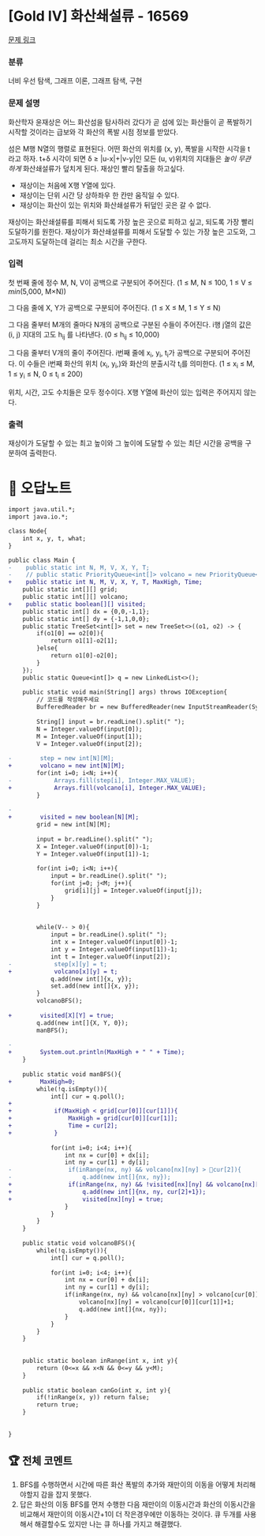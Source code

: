 # [Gold IV] 화산쇄설류 - 16569 

[문제 링크](https://www.acmicpc.net/problem/16569) 

### 분류

너비 우선 탐색, 그래프 이론, 그래프 탐색, 구현

### 문제 설명

<p>화산학자 윤재상은 어느 화산섬을 탐사하러 갔다가 곧 섬에 있는 화산들이 곧 폭발하기 시작할 것이라는 급보와 각 화산의 폭발 시점 정보를 받았다.</p>

<p>섬은 M행 N열의 행렬로 표현된다. 어떤 화산의 위치를 (x, y), 폭발을 시작한 시각을 t 라고 하자. t+δ 시각이 되면 δ ≥ |u-x|+|v-y|인 모든 (u, v)위치의 지대들은 <em>높이 무관하게</em> 화산쇄설류가 덮치게 된다. 재상인 빨리 탈출을 하고싶다.</p>

<ul>
	<li>재상이는 처음에 X행 Y열에 있다.</li>
	<li>재상이는 단위 시간 당 상하좌우 한 칸만 움직일 수 있다.</li>
	<li>재상이는 화산이 있는 위치와 화산쇄설류가 뒤덮인 곳은 갈 수 없다.</li>
</ul>

<p>재상이는 화산쇄설류를 피해서 되도록 가장 높은 곳으로 피하고 싶고, 되도록 가장 빨리 도달하기를 원한다. 재상이가 화산쇄설류를 피해서 도달할 수 있는 가장 높은 고도와, 그 고도까지 도달하는데 걸리는 최소 시간을 구한다.</p>

### 입력 

 <p>첫 번째 줄에 정수 M, N, V이 공백으로 구분되어 주어진다. (1 ≤ M, N ≤ 100, 1 ≤ V ≤ <em>min</em>(5,000, M×N))</p>

<p>그 다음 줄에 X, Y가 공백으로 구분되어 주어진다. (1 ≤ X ≤ M, 1 ≤ Y ≤ N)</p>

<p>그 다음 줄부터 M개의 줄마다 N개의 공백으로 구분된 수들이 주어진다. i행 j열의 값은 (i, j) 지대의 고도 h<sub>ij</sub> 를 나타낸다. (0 ≤ h<sub>ij</sub> ≤ 10,000)</p>

<p>그 다음 줄부터 V개의 줄이 주어진다. i번째 줄에 x<sub>i</sub>, y<sub>i</sub>, t<sub>i</sub>가 공백으로 구분되어 주어진다. 이 수들은 i번째 화산의 위치 (x<sub>i</sub>, y<sub>i</sub>,)와 화산의 분출시각 t<sub>i</sub>를 의미한다. (1 ≤ x<sub>i</sub> ≤ M, 1 ≤ y<sub>i</sub> ≤ N, 0 ≤ t<sub>i</sub> ≤ 200)</p>

<p>위치, 시간, 고도 수치들은 모두 정수이다. X행 Y열에 화산이 있는 입력은 주어지지 않는다.</p>

### 출력 

 <p>재상이가 도달할 수 있는 최고 높이와 그 높이에 도달할 수 있는 최단 시간을 공백을 구분하여 출력한다.</p>



#  🚀  오답노트 

```diff
import java.util.*;
import java.io.*;

class Node{
    int x, y, t, what;
}

public class Main {
-    public static int N, M, V, X, Y, T;
-    // public static PriorityQueue<int[]> volcano = new PriorityQueue<>((o1, o2) -> o1[2] - o2[2]);
+    public static int N, M, V, X, Y, T, MaxHigh, Time;
    public static int[][] grid;
    public static int[][] volcano;
+    public static boolean[][] visited;
    public static int[] dx = {0,0,-1,1};
    public static int[] dy = {-1,1,0,0};
    public static TreeSet<int[]> set = new TreeSet<>((o1, o2) -> {
        if(o1[0] == o2[0]){
            return o1[1]-o2[1];
        }else{
            return o1[0]-o2[0];
        }
    });
    public static Queue<int[]> q = new LinkedList<>();
    
    public static void main(String[] args) throws IOException{
        // 코드를 작성해주세요
        BufferedReader br = new BufferedReader(new InputStreamReader(System.in));
        
        String[] input = br.readLine().split(" ");
        N = Integer.valueOf(input[0]);
        M = Integer.valueOf(input[1]);
        V = Integer.valueOf(input[2]);
        
-        step = new int[N][M];
+        volcano = new int[N][M];
        for(int i=0; i<N; i++){
-            Arrays.fill(step[i], Integer.MAX_VALUE);
+            Arrays.fill(volcano[i], Integer.MAX_VALUE);
        }
        
-        
+        visited = new boolean[N][M];
        grid = new int[N][M];
        
        input = br.readLine().split(" ");
        X = Integer.valueOf(input[0])-1;
        Y = Integer.valueOf(input[1])-1;
        
        for(int i=0; i<N; i++){
            input = br.readLine().split(" ");
            for(int j=0; j<M; j++){
                grid[i][j] = Integer.valueOf(input[j]);
            }
        }
        
        
        while(V-- > 0){
            input = br.readLine().split(" ");
            int x = Integer.valueOf(input[0])-1;
            int y = Integer.valueOf(input[1])-1;
            int t = Integer.valueOf(input[2]);
-            step[x][y] = t;
+            volcano[x][y] = t;
            q.add(new int[]{x, y});
            set.add(new int[]{x, y});
        }
        volcanoBFS();
        
+        visited[X][Y] = true;
        q.add(new int[]{X, Y, 0});
        manBFS();
        
-        
+        System.out.println(MaxHigh + " " + Time);
    }
    
    public static void manBFS(){
+        MaxHigh=0;
        while(!q.isEmpty()){
            int[] cur = q.poll();
+
+            if(MaxHigh < grid[cur[0]][cur[1]]){
+                MaxHigh = grid[cur[0]][cur[1]];
+                Time = cur[2];
+            }
            
            for(int i=0; i<4; i++){
                int nx = cur[0] + dx[i];
                int ny = cur[1] + dy[i];
-                if(inRange(nx, ny) && volcano[nx][ny] > cur[2]){
-                    q.add(new int[]{nx, ny});
+                if(inRange(nx, ny) && !visited[nx][ny] && volcano[nx][ny] > cur[2]+1 && !set.contains(new int[]{nx, ny})){
+                    q.add(new int[]{nx, ny, cur[2]+1});
+                    visited[nx][ny] = true;
                }
            }
        }
    }
    
    public static void volcanoBFS(){
        while(!q.isEmpty()){
            int[] cur = q.poll();
            
            for(int i=0; i<4; i++){
                int nx = cur[0] + dx[i];
                int ny = cur[1] + dy[i];
                if(inRange(nx, ny) && volcano[nx][ny] > volcano[cur[0]][cur[1]]+1){
                    volcano[nx][ny] = volcano[cur[0]][cur[1]]+1;
                    q.add(new int[]{nx, ny});
                }
            }
        }
    }
    
    
    public static boolean inRange(int x, int y){
        return (0<=x && x<N && 0<=y && y<M);
    }
    
    public static boolean canGo(int x, int y){
        if(!inRange(x, y)) return false;
        return true;
    }
    
    
}

```


 ## 🏆 전체 코멘트 

1. BFS를 수행하면서 시간에 따른 화산 폭발의 추가와 재만이의 이동을 어떻게 처리해야할지 감을 잡지 못했다.
2. 답은 화산의 이동 BFS를 먼저 수행한 다음 재만이의 이동시간과 화산의 이동시간을 비교해서 재만이의 이동시간+1이 더 작은경우에만 이동하는 것이다.
큐 두개를 사용해서 해결할수도 있지만 나는 큐 하나를 가지고 해결했다.
